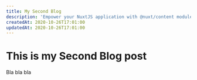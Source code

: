 ```yaml
---
title: My Second Blog
description: 'Empower your NuxtJS application with @nuxt/content module: write in a content/ directory and fetch your Markdown, JSON, YAML and CSV files through a MongoDB like API, acting as a Git-based Headless CMS.'
createdAt: 2020-10-26T17:01:00
updatedAt: 2020-10-26T17:01:00
---
```

# This is my Second Blog post

Bla bla bla
